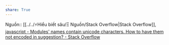 ```yaml
---
share: True
---
```

Nguồn:: [[../../⚡Hiểu biết sâu/Ξ Nguồn/Stack Overflow|Stack Overflow]], [javascript - Modules' names contain unicode characters. How to have them not encoded in suggestion? - Stack Overflow](https://stackoverflow.com/questions/76764132/modules-names-contain-unicode-characters-how-to-have-them-not-encoded-in-sugge?noredirect=1#comment135339409_76764132)
